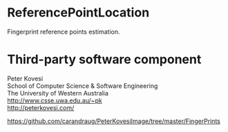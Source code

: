 # ReferencePointLocation
Fingerprint reference points estimation.

# Third-party software component

Peter Kovesi<br>
School of Computer Science & Software Engineering<br>
The University of Western Australia<br>
http://www.csse.uwa.edu.au/~pk<br>
http://peterkovesi.com/<br>

https://github.com/carandraug/PeterKovesiImage/tree/master/FingerPrints
